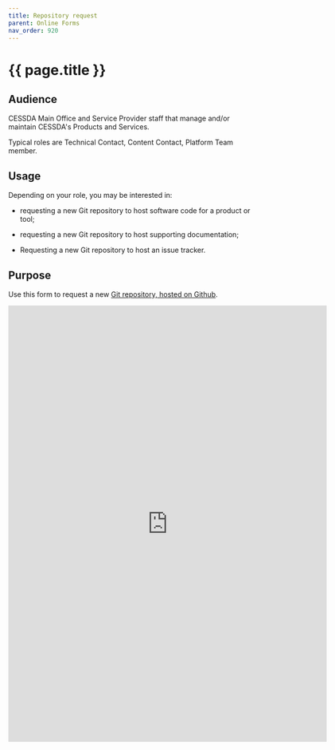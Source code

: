 ```yaml
---
title: Repository request
parent: Online Forms
nav_order: 920
---
```


# {{ page.title }}

## Audience

CESSDA Main Office and Service Provider staff that manage and/or maintain CESSDA's Products and Services.

Typical roles are Technical Contact, Content Contact, Platform Team member.

## Usage

Depending on your role, you may be interested in:

* requesting a new Git repository to host software code for a product or tool;

* requesting a new Git repository to host supporting documentation;

* Requesting a new Git repository to host an issue tracker.

## Purpose

Use this form to request a new [Git repository, hosted on Github](https://github.com/cessda/).

<iframe src="https://docs.google.com/forms/d/e/1FAIpQLSdP7oOyLWbRKsEtPszEY_NKyQ6Db32jmoku5IatlIzmeP6LVQ/viewform?embedded=true"
  width="640" height="875" frameborder="0" marginheight="0" marginwidth="0">Loading…</iframe>
